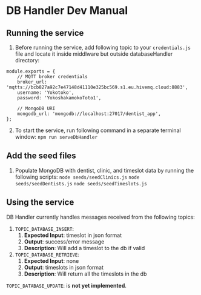 # DB Handler Dev Manual
## Running the service
1. Before running the service, add following topic to your `credentials.js` file and locate it inside middlware but outside databaseHandler directory: 
```
module.exports = {
    // MQTT broker credentials 
    broker_url: 'mqtts://bcb827a92c7e47148d41110e325bc569.s1.eu.hivemq.cloud:8883',
    username: 'Yokotoko',
    password: 'YokoshakamokoToto1',

    // MongoDB URI
    mongodb_url: 'mongodb://localhost:27017/dentist_app',
};
```
2. To start the service, run following command in a separate terminal window:
``npm run serveDbHandler``

## Add the seed files
1. Populate MongoDB with dentist, clinic, and timeslot data by running the following scripts:
``node seeds/seedClinics.js``
``node seeds/seedDentists.js``
``node seeds/seedTimeslots.js``

## Using the service
DB Handler currently handles messages received from the following topics:
1. `TOPIC_DATABASE_INSERT`:
   1. **Expected Input**: timeslot in json format
   2. **Output**: success/error message
   3. **Description**: Will add a timeslot to the db if valid
2. `TOPIC_DATABASE_RETRIEVE`:
    1. **Expected Input**: none
    2. **Output**: timeslots in json format
    3. **Description**: Will return all the timeslots in the db

`TOPIC_DATABASE_UPDATE`: is **not yet implemented**.